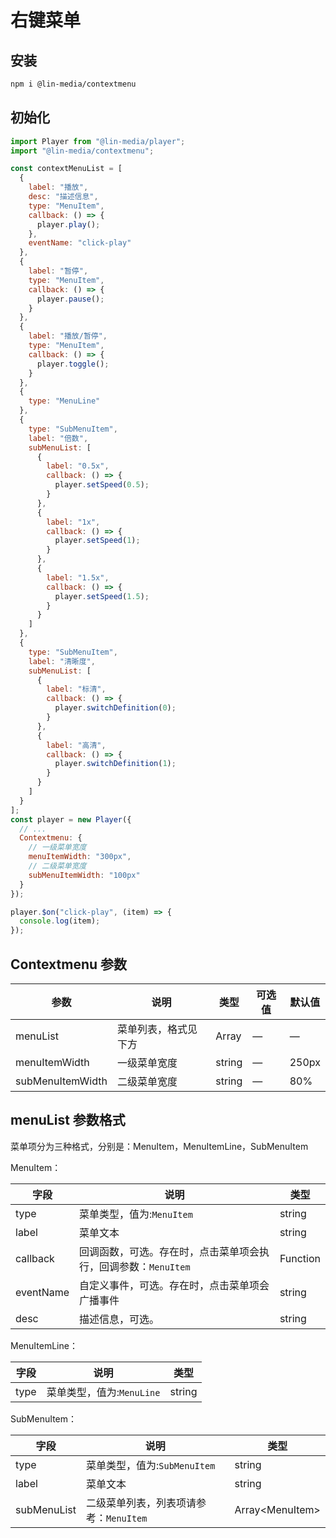 # 右键菜单

## 安装

```bash
npm i @lin-media/contextmenu
```

## 初始化

```javascript
import Player from "@lin-media/player";
import "@lin-media/contextmenu";

const contextMenuList = [
  {
    label: "播放",
    desc: "描述信息",
    type: "MenuItem",
    callback: () => {
      player.play();
    },
    eventName: "click-play"
  },
  {
    label: "暂停",
    type: "MenuItem",
    callback: () => {
      player.pause();
    }
  },
  {
    label: "播放/暂停",
    type: "MenuItem",
    callback: () => {
      player.toggle();
    }
  },
  {
    type: "MenuLine"
  },
  {
    type: "SubMenuItem",
    label: "倍数",
    subMenuList: [
      {
        label: "0.5x",
        callback: () => {
          player.setSpeed(0.5);
        }
      },
      {
        label: "1x",
        callback: () => {
          player.setSpeed(1);
        }
      },
      {
        label: "1.5x",
        callback: () => {
          player.setSpeed(1.5);
        }
      }
    ]
  },
  {
    type: "SubMenuItem",
    label: "清晰度",
    subMenuList: [
      {
        label: "标清",
        callback: () => {
          player.switchDefinition(0);
        }
      },
      {
        label: "高清",
        callback: () => {
          player.switchDefinition(1);
        }
      }
    ]
  }
];
const player = new Player({
  // ...
  Contextmenu: {
    // 一级菜单宽度
    menuItemWidth: "300px",
    // 二级菜单宽度
    subMenuItemWidth: "100px"
  }
});

player.$on("click-play", (item) => {
  console.log(item);
});
```

## Contextmenu 参数

| 参数             | 说明                 | 类型   | 可选值 | 默认值 |
| ---------------- | -------------------- | ------ | ------ | ------ |
| menuList         | 菜单列表，格式见下方 | Array  | —      | —      |
| menuItemWidth    | 一级菜单宽度         | string | —      | 250px  |
| subMenuItemWidth | 二级菜单宽度         | string | —      | 80%    |

## menuList 参数格式

菜单项分为三种格式，分别是：MenuItem，MenuItemLine，SubMenuItem

MenuItem：

| 字段      | 说明                                                           | 类型   |
| --------- | -------------------------------------------------------------- | ------ |
| type      | 菜单类型，值为:`MenuItem`                                      | string |
| label     | 菜单文本                                                       | string |
| callback  | 回调函数，可选。存在时，点击菜单项会执行，回调参数：`MenuItem` | Function |
| eventName | 自定义事件，可选。存在时，点击菜单项会广播事件                 | string |
| desc      | 描述信息，可选。                                               | string |

MenuItemLine：

| 字段 | 说明                      | 类型   |
| ---- | ------------------------- | ------ |
| type | 菜单类型，值为:`MenuLine` | string |

SubMenuItem：

| 字段        | 说明                                   | 类型   |
| ----------- | -------------------------------------- | ------ |
| type        | 菜单类型，值为:`SubMenuItem`           | string |
| label       | 菜单文本                               | string |
| subMenuList | 二级菜单列表，列表项请参考：`MenuItem` | Array&lt;MenuItem&gt; |
